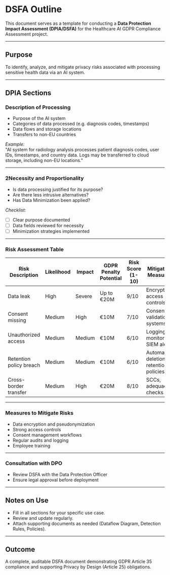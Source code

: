 # DSFA Outline

This document serves as a template for conducting a **Data Protection Impact Assessment (DPIA/DSFA)** for the Healthcare AI GDPR Compliance Assessment project.

---

## Purpose
To identify, analyze, and mitigate privacy risks associated with processing sensitive health data via an AI system.

---

## DPIA Sections

### Description of Processing
- Purpose of the AI system
- Categories of data processed (e.g. diagnosis codes, timestamps)
- Data flows and storage locations
- Transfers to non-EU countries

*Example:*  
"AI system for radiology analysis processes patient diagnosis codes, user IDs, timestamps, and country data. Logs may be transferred to cloud storage, including non-EU locations."

---

### 2Necessity and Proportionality
- Is data processing justified for its purpose?
- Are there less intrusive alternatives?
- Has Data Minimization been applied?

*Checklist:*  
- [ ] Clear purpose documented  
- [ ] Data fields reviewed for necessity  
- [ ] Minimization strategies implemented

---

### Risk Assessment Table

| Risk Description       | Likelihood | Impact   | GDPR Penalty Potential | Risk Score (1-10) | Mitigation Measures                     |
|-------------------------|------------|----------|------------------------|-------------------|-----------------------------------------|
| Data leak               | High       | Severe   | Up to €20M             | 9/10              | Encryption, access controls             |
| Consent missing         | Medium     | High     | €10M                   | 7/10              | Consent validation systems              |
| Unauthorized access     | Medium     | Medium   | €10M                   | 6/10              | Logging, monitoring, SIEM alerts        |
| Retention policy breach | Medium     | Medium   | €10M                   | 6/10              | Automated deletion, retention policies  |
| Cross-border transfer   | Medium     | High     | €20M                   | 8/10              | SCCs, adequacy checks                   |

---

### Measures to Mitigate Risks
- Data encryption and pseudonymization
- Strong access controls
- Consent management workflows
- Regular audits and logging
- Employee training

---

###  Consultation with DPO
- Review DSFA with the Data Protection Officer
- Ensure legal approval before deployment

---

## Notes on Use
- Fill in all sections for your specific use case.
- Review and update regularly.
- Attach supporting documents as needed (Dataflow Diagram, Detection Rules, Policies).

---

## Outcome
A complete, auditable DSFA document demonstrating GDPR Article 35 compliance and supporting Privacy by Design (Article 25) obligations.

